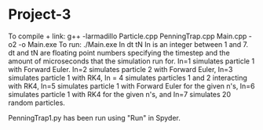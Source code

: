 # Project-3

To compile + link: 
g++ -larmadillo Particle.cpp PenningTrap.cpp Main.cpp -o2 -o Main.exe
To run: 
./Main.exe In dt tN
In is an integer between 1 and 7. dt and tN are floating point numbers specifying the timestep and the amount of microseconds that the simulation run for. 
In=1 simulates particle 1 with Forward Euler. In=2 simulates particle 2 with Forward Euler, In=3 simulates particle 1 with RK4, In = 4 simulates particles 1 and 2 
interacting with RK4, In=5 simulates particle 1 with Forward Euler for the given n's, In=6 simulates particle 1 with RK4 for the given n's, and In=7 simulates 20 
random particles. 

PenningTrap1.py has been run using "Run" in Spyder. 
